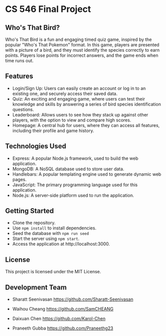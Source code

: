 # CS 546 Final Project
## Who's That Bird?
Who's That Bird is a fun and engaging timed quiz game, inspired by the popular "Who's That Pokemon" format. In this game, players are presented with a picture of a bird, and they must identify the species correctly to earn points. Players lose points for incorrect answers, and the game ends when time runs out.

## Features
- Login/Sign Up: Users can easily create an account or log in to an existing one, and securely access their saved data.
- Quiz: An exciting and engaging game, where users can test their knowledge and skills by answering a series of bird species identification questions.
- Leaderboard: Allows users to see how they stack up against other players, with the option to view and compare high scores.
- Homepage: A central hub for users, where they can access all features, including their profile and game history.

## Technologies Used
- Express: A popular Node.js framework, used to build the web application.
- MongoDB: A NoSQL database used to store user data.
- Handlebars: A popular templating engine used to generate dynamic web pages.
- JavaScript: The primary programming language used for this application.
- Node.js: A server-side platform used to run the application.

## Getting Started
- Clone the repository.
- Use `npm install` to install dependencies.
- Seed the database with `npm run seed`
- Start the server using `npm start`.
- Access the application at http://localhost:3000.

## License
This project is licensed under the MIT License.

## Development Team
- Sharatt Seenivasan
https://github.com/Sharatt-Seenivasan

- Waihou Cheang
https://github.com/SamCHEANG

- Daixuan Chen
https://github.com/Karol-Chen

- Praneeth Gubba
https://github.com/Praneethg23
